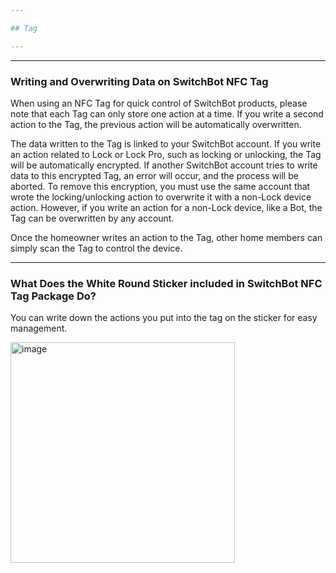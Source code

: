 ```yaml
---

## Tag

---
```


---
### Writing and Overwriting Data on SwitchBot NFC Tag

When using an NFC Tag for quick control of SwitchBot products, please note that each Tag can only store one action at a time. If you write a second action to the Tag, the previous action will be automatically overwritten.

The data written to the Tag is linked to your SwitchBot account. If you write an action related to Lock or Lock Pro, such as locking or unlocking, the Tag will be automatically encrypted. If another SwitchBot account tries to write data to this encrypted Tag, an error will occur, and the process will be aborted. To remove this encryption, you must use the same account that wrote the locking/unlocking action to overwrite it with a non-Lock device action. However, if you write an action for a non-Lock device, like a Bot, the Tag can be overwritten by any account.

Once the homeowner writes an action to the Tag, other home members can simply scan the Tag to control the device.


---
### What Does the White Round Sticker included in SwitchBot NFC Tag Package Do?

You can write down the actions you put into the tag on the sticker for easy management.

<img width="359" height="353" alt="image" src="https://github.com/user-attachments/assets/3449910d-7552-4783-99a5-feb30265b486" />


